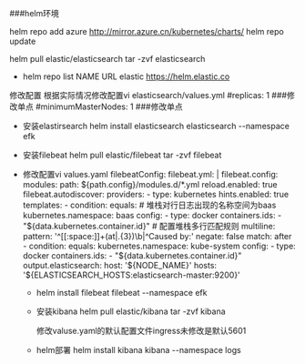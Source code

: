 ###helm环境

helm repo add azure http://mirror.azure.cn/kubernetes/charts/
helm repo update

helm pull elastic/elasticsearch
tar -zvf elasticsearch


- helm repo list 
  NAME            URL
  elastic         https://helm.elastic.co

修改配置
根据实际情况修改配置vi elasticsearch/values.yml
        #replicas: 1 ###修改单点
        #minimumMasterNodes: 1 ###修改单点
+ 安装elastirsearch
  helm install   elasticsearch   elasticsearch --namespace efk

+ 安装filebeat
   helm pull elastic/filebeat
   tar -zvf filebeat

+ 修改配置vi values.yaml
  filebeatConfig:
  filebeat.yml: |
    filebeat.config:
       modules:
         path: ${path.config}/modules.d/*.yml
         reload.enabled: true
    filebeat.autodiscover:
      providers:
        - type: kubernetes
          hints.enabled: true
          templates:
            - condition:
                equals:
                  # 堆栈对行日志出现的名称空间为baas
                  kubernetes.namespace: baas
              config:
                - type: docker
                  containers.ids:
                    - "${data.kubernetes.container.id}"
                  # 配置堆栈多行匹配规则
                  multiline:
                    pattern: '^[[:space:]]+(at|\.{3})\b|^Caused by:'
                    negate: false
                    match: after
            - condition:
                equals:
                  kubernetes.namespace: kube-system
              config:
                - type: docker
                  containers.ids:
                    - "${data.kubernetes.container.id}"
    output.elasticsearch:
      host: '${NODE_NAME}'
      hosts: '${ELASTICSEARCH_HOSTS:elasticsearch-master:9200}'
  
  + helm install   filebeat   filebeat --namespace efk  

   + 安装kibana
     helm pull elastic/kibana
     tar -zvf kibana

     修改valuse.yaml的默认配置文件ingress未修改是默认5601

    + helm部署
     helm install   kibana   kibana --namespace logs
   